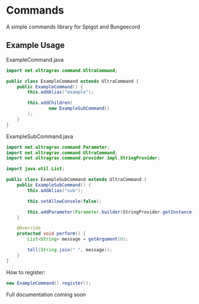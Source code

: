 # Commands
A simple commands library for Spigot and Bungeecord

## Example Usage
ExampleCommand.java
```java
import net.ultragrav.command.UltraCommand;

public class ExampleCommand extends UltraCommand {
    public ExampleCommand() {
        this.addAlias("example");

        this.addChildren(
                new ExampleSubCommand()
        );
    }
}
```

ExampleSubCommand.java

```java
import net.ultragrav.command.Parameter;
import net.ultragrav.command.UltraCommand;
import net.ultragrav.command.provider.impl.StringProvider;

import java.util.List;

public class ExampleSubCommand extends UltraCommand {
    public ExampleSubCommand() {
        this.addAlias("sub");

        this.setAllowConsole(false);

        this.addParameter(Parameter.builder(StringProvider.getInstance()).name("message").varArg(true).build());
    }

    @Override
    protected void perform() {
        List<String> message = getArgument(0);

        tell(String.join(" ", message));
    }
}
```

How to register:
```java
new ExampleCommand().register();
```


Full documentation coming soon
